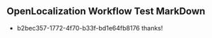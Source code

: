## OpenLocalization Workflow Test MarkDown
* b2bec357-1772-4f70-b33f-bd1e64fb8176 thanks!

<!--HONumber=Aug16_HO3-->


